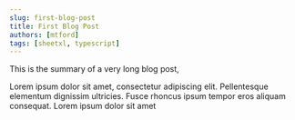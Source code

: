 ```yaml
---
slug: first-blog-post
title: First Blog Post
authors: [mtford]
tags: [sheetxl, typescript]
---
```


This is the summary of a very long blog post,

<!-- truncate -->

Lorem ipsum dolor sit amet, consectetur adipiscing elit. Pellentesque elementum dignissim ultricies. Fusce rhoncus ipsum tempor eros aliquam consequat. Lorem ipsum dolor sit amet
